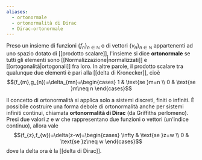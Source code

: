 ```yaml
---
aliases:
  - ortonormale
  - ortonormalità di Dirac
  - Dirac-ortonormale
---
```

Preso un insieme di funzioni $\{f_{n}\}_{n\in\mathbb{N}}$ o di vettori $\{v_{n}\}_{n\in\mathbb{N}}$ appartenenti ad uno spazio dotato di [[prodotto scalare]], l'insieme si dice **ortonormale** se tutti gli elementi sono [[Normalizzazione|normalizzati]] e [[ortogonalità|ortogonali]] fra loro. In altre parole, il prodotto scalare tra qualunque due elementi è pari alla [[delta di Kronecker]], cioè
$$(f_{m},g_{n})=\delta_{mn}=\begin{cases}
1 & \text{se }m=n \\
0 & \text{se }m\neq n
\end{cases}$$

Il concetto di ortonormalità si applica solo a sistemi discreti, finiti o infiniti. È possibile costruire una forma debole di ortonormalità anche per sistemi infiniti continui, chiamata **ortonormalità di Dirac** (da Griffiths perlomeno). Presi due valori $z$ e $w$ che rappresentano due funzioni o vettori (un'indice continuo), allora vale
$$(f_{z},f_{w})=\delta(z-w)=\begin{cases}
\infty & \text{se }z=w \\
0 & \text{se }z\neq w 
\end{cases}$$
dove la delta ora è la [[delta di Dirac]].